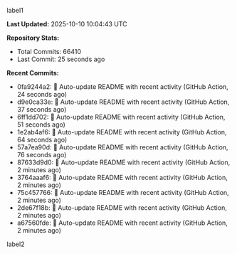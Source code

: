 
label1 
<!-- ACTIVITY_START -->
**Last Updated:** 2025-10-10 10:04:43 UTC

**Repository Stats:**
- Total Commits: 66410
- Last Commit: 25 seconds ago

**Recent Commits:**
- 0fa9244a2: 🤖 Auto-update README with recent activity (GitHub Action, 24 seconds ago)
- d9e0ca33e: 🤖 Auto-update README with recent activity (GitHub Action, 37 seconds ago)
- 6ff1dd702: 🤖 Auto-update README with recent activity (GitHub Action, 51 seconds ago)
- 1e2ab4af6: 🤖 Auto-update README with recent activity (GitHub Action, 64 seconds ago)
- 57a7ea90d: 🤖 Auto-update README with recent activity (GitHub Action, 76 seconds ago)
- 87633d9d0: 🤖 Auto-update README with recent activity (GitHub Action, 2 minutes ago)
- 3764aaaf6: 🤖 Auto-update README with recent activity (GitHub Action, 2 minutes ago)
- 75c457766: 🤖 Auto-update README with recent activity (GitHub Action, 2 minutes ago)
- 2de67f18b: 🤖 Auto-update README with recent activity (GitHub Action, 2 minutes ago)
- a67560fde: 🤖 Auto-update README with recent activity (GitHub Action, 2 minutes ago)
<!-- ACTIVITY_END -->

label2
